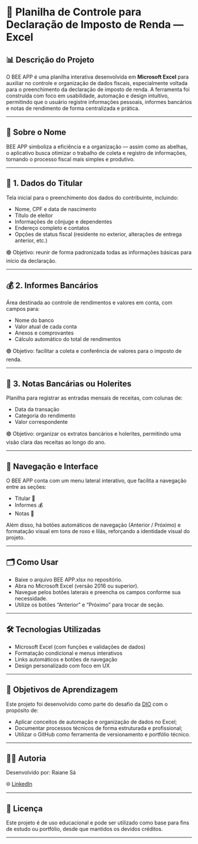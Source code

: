 # 🧾 Planilha de Controle para Declaração de Imposto de Renda — Excel

## 📊 Descrição do Projeto

O BEE APP é uma planilha interativa desenvolvida em **Microsoft Excel** para auxiliar no controle e organização de dados fiscais, especialmente voltada para o preenchimento da declaração de imposto de renda.
A ferramenta foi construída com foco em usabilidade, automação e design intuitivo, permitindo que o usuário registre informações pessoais, informes bancários e notas de rendimento de forma centralizada e prática.

---

## 🐝 Sobre o Nome
BEE APP simboliza a eficiência e a organização — assim como as abelhas, o aplicativo busca otimizar o trabalho de coleta e registro de informações, tornando o processo fiscal mais simples e produtivo.

---

## 🧍 1. Dados do Titular
Tela inicial para o preenchimento dos dados do contribuinte, incluindo:
- Nome, CPF e data de nascimento
- Título de eleitor
- Informações de cônjuge e dependentes
- Endereço completo e contatos
- Opções de status fiscal (residente no exterior, alterações de entrega anterior, etc.)

🟣 Objetivo: reunir de forma padronizada todas as informações básicas para início da declaração.

---

## 💰 2. Informes Bancários
Área destinada ao controle de rendimentos e valores em conta, com campos para:
- Nome do banco
- Valor atual de cada conta
- Anexos e comprovantes
- Cálculo automático do total de rendimentos

🟣 Objetivo: facilitar a coleta e conferência de valores para o imposto de renda.

---

## 📄 3. Notas Bancárias ou Holerites
Planilha para registrar as entradas mensais de receitas, com colunas de:
- Data da transação
- Categoria do rendimento
- Valor correspondente

🟣 Objetivo: organizar os extratos bancários e holerites, permitindo uma visão clara das receitas ao longo do ano.

---

## 🧭 Navegação e Interface
O BEE APP conta com um menu lateral interativo, que facilita a navegação entre as seções:
- Titular 🧍
- Informes 💰
- Notas 📄

Além disso, há botões automáticos de navegação (Anterior / Próximo) e formatação visual em tons de roxo e lilás, reforçando a identidade visual do projeto.

---

## 🗂️ Como Usar
- Baixe o arquivo BEE APP.xlsx no repositório.
- Abra no Microsoft Excel (versão 2016 ou superior).
- Navegue pelos botões laterais e preencha os campos conforme sua necessidade.
- Utilize os botões “Anterior” e “Próximo” para trocar de seção.

---

## 🛠️ Tecnologias Utilizadas
- Microsoft Excel (com funções e validações de dados)
- Formatação condicional e menus interativos
- Links automáticos e botões de navegação
- Design personalizado com foco em UX

---

## 🎯 Objetivos de Aprendizagem
Este projeto foi desenvolvido como parte do desafio da  [DIO](https://www.dio.me) com o propósito de:
- Aplicar conceitos de automação e organização de dados no Excel;
- Documentar processos técnicos de forma estruturada e profissional;
- Utilizar o GitHub como ferramenta de versionamento e portfólio técnico.

---

## 👩‍💻 Autoria
Desenvolvido por: Raiane Sá

🌐 [LinkedIn](https://www.linkedin.com/in/raiane-s%C3%A1-165b6b193/)

---

## 🐝 Licença
Este projeto é de uso educacional e pode ser utilizado como base para fins de estudo ou portfólio, desde que mantidos os devidos créditos.

---
